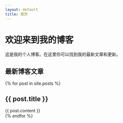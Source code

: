 ```yaml
---
layout: default
title: 首页
---
```


# 欢迎来到我的博客

这是我的个人博客。在这里你可以找到我的最新文章和更新。

## 最新博客文章

{% for post in site.posts %}
  <article>
    <h2>{{ post.title }}</h2>
    <div>{{ post.content }}</div>
  </article>
{% endfor %}
